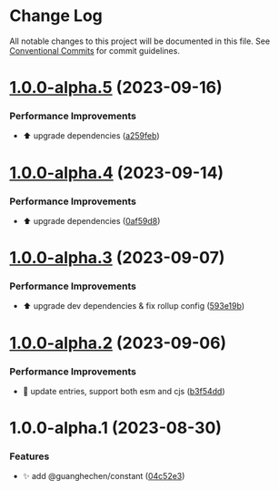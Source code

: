 # Change Log

All notable changes to this project will be documented in this file.
See [Conventional Commits](https://conventionalcommits.org) for commit guidelines.

# [1.0.0-alpha.5](https://github.com/guanghechen/sora/compare/@guanghechen/constant@1.0.0-alpha.4...@guanghechen/constant@1.0.0-alpha.5) (2023-09-16)


### Performance Improvements

* ⬆️ upgrade dependencies ([a259feb](https://github.com/guanghechen/sora/commit/a259feba5933148a34e4f498c9b883a5f87b7b50))





# [1.0.0-alpha.4](https://github.com/guanghechen/sora/compare/@guanghechen/constant@1.0.0-alpha.3...@guanghechen/constant@1.0.0-alpha.4) (2023-09-14)


### Performance Improvements

* ⬆️ upgrade dependencies ([0af59d8](https://github.com/guanghechen/sora/commit/0af59d85d8c2c514f57e5289e87f0a3cbb6ab5ab))





# [1.0.0-alpha.3](https://github.com/guanghechen/sora/compare/@guanghechen/constant@1.0.0-alpha.2...@guanghechen/constant@1.0.0-alpha.3) (2023-09-07)


### Performance Improvements

* ⬆️ upgrade dev dependencies & fix rollup config ([593e19b](https://github.com/guanghechen/sora/commit/593e19bf68c159ec4f9f5d34a567c832997b5055))





# [1.0.0-alpha.2](https://github.com/guanghechen/sora/compare/@guanghechen/constant@1.0.0-alpha.1...@guanghechen/constant@1.0.0-alpha.2) (2023-09-06)


### Performance Improvements

* 🔧 update entries, support both esm and cjs ([b3f54dd](https://github.com/guanghechen/sora/commit/b3f54dde89d3b079c422e062cef795194482e165))





# 1.0.0-alpha.1 (2023-08-30)


### Features

* ✨ add @guanghechen/constant ([04c52e3](https://github.com/guanghechen/sora/commit/04c52e3c8c18ed411e3bdab7d70ece38a49a3a74))
